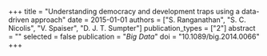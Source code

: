 +++
title = "Understanding democracy and development traps using a data-driven approach"
date = 2015-01-01
authors = ["S. Ranganathan", "S. C. Nicolis", "V. Spaiser", "D. J. T. Sumpter"]
publication_types = ["2"]
abstract = ""
selected = false
publication = "*Big Data*"
doi = "10.1089/big.2014.0066"
+++

